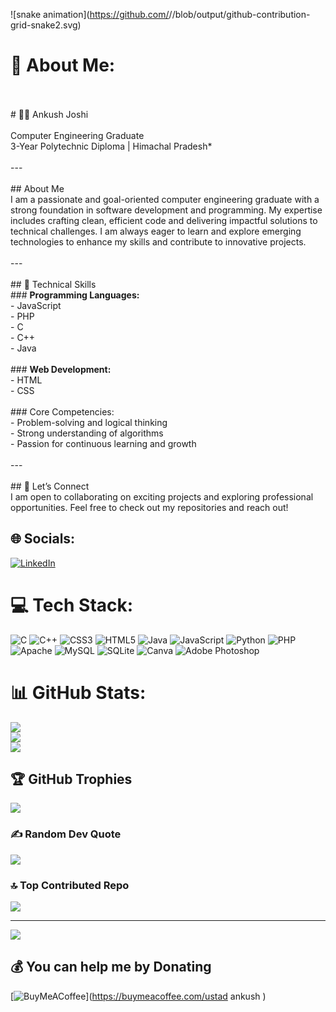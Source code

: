 ![snake animation](https://github.com/<seu user name>/<seu user name>/blob/output/github-contribution-grid-snake2.svg)
# 💫 About Me:
<br><br># 👨‍💻 Ankush Joshi  <br><br>Computer Engineering Graduate<br>3-Year Polytechnic Diploma | Himachal Pradesh*  <br><br>---<br><br>## About Me  <br>I am a passionate and goal-oriented computer engineering graduate with a strong foundation in software development and programming. My expertise includes crafting clean, efficient code and delivering impactful solutions to technical challenges. I am always eager to learn and explore emerging technologies to enhance my skills and contribute to innovative projects.  <br><br>---<br><br>## 💼 Technical Skills  <br>### **Programming Languages:**  <br>- JavaScript  <br>- PHP  <br>- C  <br>- C++  <br>- Java  <br><br>### **Web Development:**  <br>- HTML  <br>- CSS  <br><br>### Core Competencies:<br>- Problem-solving and logical thinking  <br>- Strong understanding of algorithms  <br>- Passion for continuous learning and growth  <br><br>---<br><br>## 🤝 Let’s Connect  <br>I am open to collaborating on exciting projects and exploring professional opportunities. Feel free to check out my repositories and reach out!  <br>


## 🌐 Socials:
[![LinkedIn](https://img.shields.io/badge/LinkedIn-%230077B5.svg?logo=linkedin&logoColor=white)](https://linkedin.com/in/ankush-joshi-013321328) 

# 💻 Tech Stack:
![C](https://img.shields.io/badge/c-%2300599C.svg?style=for-the-badge&logo=c&logoColor=white) ![C++](https://img.shields.io/badge/c++-%2300599C.svg?style=for-the-badge&logo=c%2B%2B&logoColor=white) ![CSS3](https://img.shields.io/badge/css3-%231572B6.svg?style=for-the-badge&logo=css3&logoColor=white) ![HTML5](https://img.shields.io/badge/html5-%23E34F26.svg?style=for-the-badge&logo=html5&logoColor=white) ![Java](https://img.shields.io/badge/java-%23ED8B00.svg?style=for-the-badge&logo=openjdk&logoColor=white) ![JavaScript](https://img.shields.io/badge/javascript-%23323330.svg?style=for-the-badge&logo=javascript&logoColor=%23F7DF1E) ![Python](https://img.shields.io/badge/python-3670A0?style=for-the-badge&logo=python&logoColor=ffdd54) ![PHP](https://img.shields.io/badge/php-%23777BB4.svg?style=for-the-badge&logo=php&logoColor=white) ![Apache](https://img.shields.io/badge/apache-%23D42029.svg?style=for-the-badge&logo=apache&logoColor=white) ![MySQL](https://img.shields.io/badge/mysql-4479A1.svg?style=for-the-badge&logo=mysql&logoColor=white) ![SQLite](https://img.shields.io/badge/sqlite-%2307405e.svg?style=for-the-badge&logo=sqlite&logoColor=white) ![Canva](https://img.shields.io/badge/Canva-%2300C4CC.svg?style=for-the-badge&logo=Canva&logoColor=white) ![Adobe Photoshop](https://img.shields.io/badge/adobe%20photoshop-%2331A8FF.svg?style=for-the-badge&logo=adobe%20photoshop&logoColor=white)
# 📊 GitHub Stats:
![](https://github-readme-stats.vercel.app/api?username=ustadankush&theme=aura&hide_border=false&include_all_commits=true&count_private=true)<br/>
![](https://github-readme-streak-stats.herokuapp.com/?user=ustadankush&theme=aura&hide_border=false)<br/>
![](https://github-readme-stats.vercel.app/api/top-langs/?username=ustadankush&theme=aura&hide_border=false&include_all_commits=true&count_private=true&layout=compact)

## 🏆 GitHub Trophies
![](https://github-profile-trophy.vercel.app/?username=ustadankush&theme=dark&no-frame=false&no-bg=true&margin-w=4)

### ✍️ Random Dev Quote
![](https://quotes-github-readme.vercel.app/api?type=horizontal&theme=radical)

### 🔝 Top Contributed Repo
![](https://github-contributor-stats.vercel.app/api?username=ustadankush&limit=5&theme=dark&combine_all_yearly_contributions=true)

---
[![](https://visitcount.itsvg.in/api?id=ustadankush&icon=6&color=0)](https://visitcount.itsvg.in)

  ## 💰 You can help me by Donating
  [![BuyMeACoffee](https://img.shields.io/badge/Buy%20Me%20a%20Coffee-ffdd00?style=for-the-badge&logo=buy-me-a-coffee&logoColor=black)](https://buymeacoffee.com/ustad ankush ) 

  
